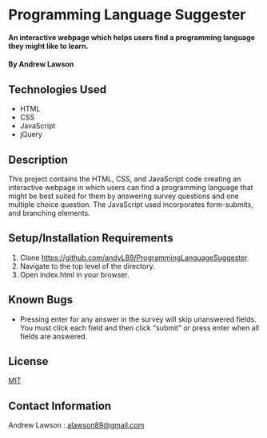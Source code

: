 # Programming Language Suggester

#### An interactive webpage which helps users find a programming language they might like to learn.

#### By **Andrew Lawson**

## Technologies Used

* HTML
* CSS
* JavaScript
* jQuery

## Description

This project contains the HTML, CSS, and JavaScript code creating an interactive webpage in which users can find a programming language that might be best suited for them by answering survey questions and one multiple choice question. The JavaScript used incorporates form-submits, and branching elements.

## Setup/Installation Requirements

1. Clone https://github.com/andyL89/ProgrammingLanguageSuggester.
2. Navigate to the top level of the directory.
3. Open index.html in your browser.

## Known Bugs

* Pressing enter for any answer in the survey will skip unanswered fields. You must click each field and then click "submit" or press enter when all fields are answered.

## License

[MIT](LICENSE.txt)

## Contact Information

Andrew Lawson : alawson89@gmail.com